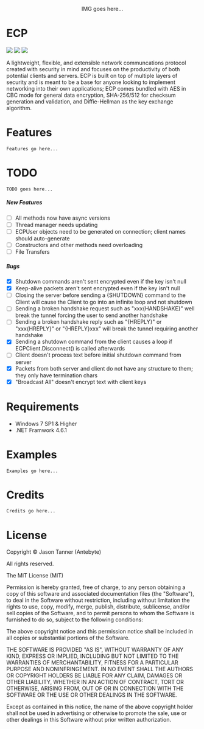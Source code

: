 <p align="center">
    IMG goes here...
<p>

# ECP
<p align="left">
    <!-- Version -->
    <img src="https://img.shields.io/badge/release-1.0.0-brightgreen.svg">
    <!-- <img src="https://img.shields.io/appveyor/ci/gruntjs/grunt.svg"> -->
    <!-- Docs -->
    <img src="https://img.shields.io/badge/docs-not%20found-lightgrey.svg">
    <!-- License -->
    <img src="https://img.shields.io/packagist/l/doctrine/orm.svg">
</p>

A lightweight, flexible, and extensible network communcations protocol created with security in mind and focuses on the productivity of both potential clients and servers. ECP is built on top of multiple layers of security and is meant to be a base for anyone looking to implement networking into their own applications; ECP comes bundled with AES in CBC mode for general data encryption, SHA-256/512 for checksum generation and validation, and Diffie-Hellman as the key exchange algorithm.

# Features
`Features go here...`

# TODO
`TODO goes here...`

##### New Features
- [ ] All methods now have async versions
- [ ] Thread manager needs updating
- [ ] ECPUser objects need to be generated on connection; client names should auto-generate
- [ ] Constructors and other methods need overloading
- [ ] File Transfers

##### Bugs
- [x] Shutdown commands aren't sent encrypted even if the key isn't null
- [x] Keep-alive packets aren't sent encrypted even if the key isn't null
- [ ] Closing the server before sending a {SHUTDOWN} command to the Client will cause the Client to go into an infinite loop and not shutdown
- [ ] Sending a broken handshake request such as "xxx{HANDSHAKE}" well break the tunnel forcing the user to send another handshake
- [ ] Sending a broken handshake reply such as "{HREPLY}" or "xxx{HREPLY}" or "{HREPLY}xxx" will break the tunnel requiring another handshake
- [x] Sending a shutdown command from the client causes a loop if ECPClient.Disconnect() is called afterwards
- [ ] Client doesn't process text before initial shutdown command from server
- [x] Packets from both server and client do not have any structure to them; they only have termination chars
- [x] "Broadcast All" doesn't encrypt text with client keys

# Requirements
- Windows 7 SP1 & Higher
- .NET Framwork 4.6.1

# Examples
`Examples go here...`

# Credits
`Credits go here...`

# License
Copyright © Jason Tanner (Antebyte)

All rights reserved.

The MIT License (MIT)

Permission is hereby granted, free of charge, to any person obtaining a copy
of this software and associated documentation files (the "Software"), to deal
in the Software without restriction, including without limitation the rights
to use, copy, modify, merge, publish, distribute, sublicense, and/or sell
copies of the Software, and to permit persons to whom the Software is
furnished to do so, subject to the following conditions:

The above copyright notice and this permission notice shall be included in all
copies or substantial portions of the Software.

THE SOFTWARE IS PROVIDED "AS IS", WITHOUT WARRANTY OF ANY KIND, EXPRESS OR
IMPLIED, INCLUDING BUT NOT LIMITED TO THE WARRANTIES OF MERCHANTABILITY,
FITNESS FOR A PARTICULAR PURPOSE AND NONINFRINGEMENT. IN NO EVENT SHALL THE
AUTHORS OR COPYRIGHT HOLDERS BE LIABLE FOR ANY CLAIM, DAMAGES OR OTHER
LIABILITY, WHETHER IN AN ACTION OF CONTRACT, TORT OR OTHERWISE, ARISING FROM,
OUT OF OR IN CONNECTION WITH THE SOFTWARE OR THE USE OR OTHER DEALINGS IN
THE SOFTWARE.

Except as contained in this notice, the name of the above copyright holder
shall not be used in advertising or otherwise to promote the sale, use or
other dealings in this Software without prior written authorization.

